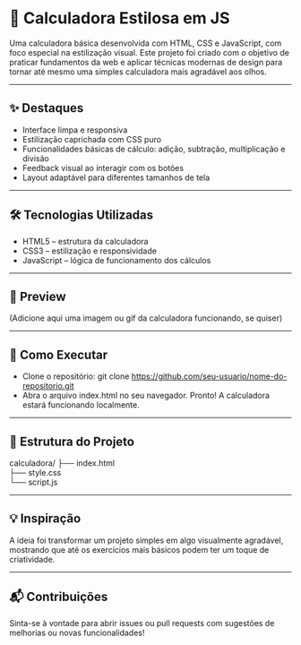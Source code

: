 # 🧮 Calculadora Estilosa em JS

Uma calculadora básica desenvolvida com HTML, CSS e JavaScript, com foco especial na estilização visual. Este projeto foi criado com o objetivo de praticar fundamentos da web e aplicar técnicas modernas de design para tornar até mesmo uma simples calculadora mais agradável aos olhos.

---

## ✨ Destaques
- Interface limpa e responsiva
- Estilização caprichada com CSS puro
- Funcionalidades básicas de cálculo: adição, subtração, multiplicação e divisão
- Feedback visual ao interagir com os botões
- Layout adaptável para diferentes tamanhos de tela

---

## 🛠️ Tecnologias Utilizadas
- HTML5 – estrutura da calculadora
- CSS3 – estilização e responsividade
- JavaScript – lógica de funcionamento dos cálculos

---

## 📸 Preview
(Adicione aqui uma imagem ou gif da calculadora funcionando, se quiser)

---

## 🚀 Como Executar
- Clone o repositório:
git clone https://github.com/seu-usuario/nome-do-repositorio.git
- Abra o arquivo index.html no seu navegador.
Pronto! A calculadora estará funcionando localmente.

---

## 📂 Estrutura do Projeto
calculadora/
├── index.html  
├── style.css  
└── script.js  

---


## 💡 Inspiração
A ideia foi transformar um projeto simples em algo visualmente agradável, mostrando que até os exercícios mais básicos podem ter um toque de criatividade.

---

## 📬 Contribuições
Sinta-se à vontade para abrir issues ou pull requests com sugestões de melhorias ou novas funcionalidades!


